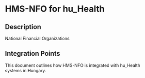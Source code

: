 # HMS-NFO for hu_Health

## Description

National Financial Organizations

## Integration Points

This document outlines how HMS-NFO is integrated with hu_Health systems in Hungary.
